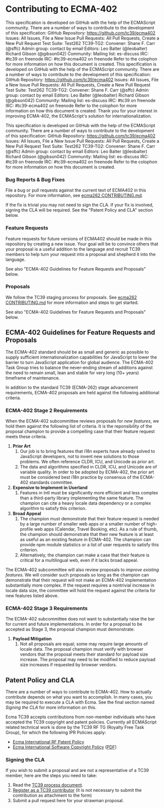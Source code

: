 # Contributing to ECMA-402
This specification is developed on GitHub with the help of the ECMAScript community. There are
a number of ways to contribute to the development of this specification:
GitHub Repository: https://github.com/tc39/ecma402
Issues: All Issues, File a New Issue
Pull Requests: All Pull Requests, Create a New Pull Request
Test Suite: Test262
TC39-TG2:
Convener: Shane F. Carr (@sffc)
Admin group: contact by email
Editors:
Leo Balter (@leobalter)
Richard Gibson (@gibson042)
Community:
Mailing list: es-discuss
IRC: #tc39 on freenode
IRC: #tc39-ecma402 on freenode
Refer to the colophon for more information on how this document is created.
This specification is developed on GitHub with the help of the ECMAScript community. There are
a number of ways to contribute to the development of this specification:
GitHub Repository: https://github.com/tc39/ecma402
Issues: All Issues, File a New Issue
Pull Requests: All Pull Requests, Create a New Pull Request
Test Suite: Test262
TC39-TG2:
Convener: Shane F. Carr (@sffc)
Admin group: contact by email
Editors:
Leo Balter (@leobalter)
Richard Gibson (@gibson042)
Community:
Mailing list: es-discuss
IRC: #tc39 on freenode
IRC: #tc39-ecma402 on freenode
Refer to the colophon for more information on how this document is created.
Thank you for your interest in improving ECMA-402, the ECMAScript's solution for internationalization.

This specification is developed on GitHub with the help of the ECMAScript community. There are
a number of ways to contribute to the development of this specification:
GitHub Repository: https://github.com/tc39/ecma402
Issues: All Issues, File a New Issue
Pull Requests: All Pull Requests, Create a New Pull Request
Test Suite: Test262
TC39-TG2:
Convener: Shane F. Carr (@sffc)
Admin group: contact by email
Editors:
Leo Balter (@leobalter)
Richard Gibson (@gibson042)
Community:
Mailing list: es-discuss
IRC: #tc39 on freenode
IRC: #tc39-ecma402 on freenode
Refer to the colophon for more information on how this document is created.

### Bug Reports & Bug Fixes

File a bug or pull requests against the current text of ECMA402 in this repository. For more information, see [ecma262 CONTRIBUTING.md](https://github.com/tc39/ecma262/blob/master/CONTRIBUTING.md#issues-and-pull-requests).

If the fix is trivial you may not need to sign the CLA. If your fix is involved, signing the CLA will be required. See the "Patent Policy and CLA" section below.

### Feature Requests

Feature requests for future versions of ECMA402 should be made in this repository by creating a new issue. Your goal will be to convince others that your proposal is a useful addition to the language and recruit TC39 members to help turn your request into a proposal and shepherd it into the language.

See also "ECMA-402 Guidelines for Feature Requests and Proposals" below.

### Proposals

We follow the TC39 staging process for proposals.  See [ecma262 CONTRIBUTING.md](https://github.com/tc39/ecma262/blob/master/CONTRIBUTING.md#new-feature-proposals) for more information and steps to get started.

See also "ECMA-402 Guidelines for Feature Requests and Proposals" below.

## ECMA-402 Guidelines for Feature Requests and Proposals

The ECMA-402 standard should be as small and generic as possible to supply sufficient internationalization capabilities for JavaScript to lower the barrier to turn JavaScript application for global audience. The ECMA-402 Task Group tries to balance the never-ending stream of additions against the need to remain small, lean and stable for very long (10+ years) timeframe of maintenance.

In addition to the standard TC39 (ECMA-262) stage advancement requirements, ECMA-402 proposals are held against the following additional criteria.

### ECMA-402 Stage 2 Requirements

When the ECMA-402 subcommittee reviews proposals for *new features*, we hold them against the following list of criteria.  It is the reponsibility of the proposal champion to provide a compelling case that their feature request meets these criteria.

1. **Prior Art**
    1. Our job is to bring features that i18n experts have already solved to JavaScript developers, not to invent new solutions to those problems. We often reference CLDR, ICU, and Unicode as prior art.
    2. The data and algorithms specified in CLDR, ICU, and Unicode are of variable quality. In order to be adopted by ECMA-402, the prior art must be considered best i18n practice by consensus of the ECMA-402 standards committee.
2. **Expensive to Implement in Userland**
    1. Features in Intl must be significantly more efficient and less complex than a third-party library implementing the same feature. The champion can cite a heavy locale data dependency or a complex algorithm to satisfy this criterion.
3. **Broad Appeal**
    1. The champion must demonstrate that their feature request is needed by a large number of smaller web apps or a smaller number of high-profile web apps (Calendar, Travel Booking, etc).  As a rule of thumb, the champion should demonstrate that their new feature is at least as useful as an existing feature in ECMA-402.  The champion can provide npm module statistics or a list of user requests to satisfy this criterion.
    1. Alternatively, the champion can make a case that their feature is critical for a multilingual web, even if it lacks broad appeal.

The ECMA-402 subcommittee will also review proposals to *improve existing features*.  We will consider such proposals so long as the champion can demonstrate that their request will not make an ECMA-402 implementation substantially more complex.  If the request requires a nontrivial increase in locale data size, the committee will hold the request against the criteria for new features listed above.

### ECMA-402 Stage 3 Requirements

The ECMA-402 subcommittee does not want to substantially raise the bar for current and future implementations. In order for a proposal to be accepted as Stage 3, the proposal champion must demonstrate:

1. **Payload Mitigation**
    1. Not all proposals are equal; some may require large amounts of locale data. The proposal champion must verify with browser vendors that the proposal meets their standard for payload size increase. The proposal may need to be modified to reduce payload size increases if requested by browser vendors.

## Patent Policy and CLA

There are a number of ways to contribute to ECMA-402. How to actually contribute depends on what you want to accomplish. In many cases, you may be required to execute a CLA with Ecma. See the final section named *Signing the CLA* for more information on this.

Ecma TC39 accepts contributions from non-member individuals who have accepted the TC39 copyright and patent policies. Currently all ECMAScript related technical work is done by the TC39 RF TG (Royalty Free Task Group), for which the following IPR Policies apply:

  * [Ecma International RF Patent Policy](https://www.ecma-international.org/memento/Policies/Ecma_Royalty-Free_Patent_Policy_Extension_Option.htm)
  * [Ecma International Software Copyright Policy](https://www.ecma-international.org/memento/Policies/Ecma_Policy_on_Submission_Inclusion_and_Licensing_of_Software.htm) ([PDF](https://www.ecma-international.org/memento/Policies/Ecma_Policy_on_Submission_Inclusion_and_Licensing_of_Software.pdf))

### Signing the CLA

If you wish to submit a proposal and are not a representative of a TC39 member, here are the steps you need to take:

  1. Read the [TC39 process document](https://tc39.es/process-document/).
  2. [Register as a TC39 contributor](https://tc39.es/agreements/contributor/) (it is not necessary to submit the contribution as attachment to the form)
  3. Submit a pull request here for your strawman proposal.
